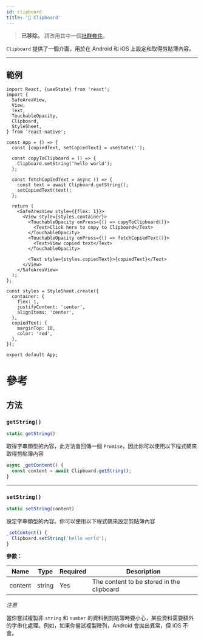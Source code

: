```yaml
---
id: clipboard
title: '🚧 Clipboard'
---
```


> **已移除。** 請改用其中一個[社群套件](https://reactnative.directory/?search=clipboard)。

`Clipboard` 提供了一個介面，用於在 Android 和 iOS 上設定和取得剪貼簿內容。

---

## 範例

```SnackPlayer name=Clipboard%20API%20Example&supportedPlatforms=ios,android
import React, {useState} from 'react';
import {
  SafeAreaView,
  View,
  Text,
  TouchableOpacity,
  Clipboard,
  StyleSheet,
} from 'react-native';

const App = () => {
  const [copiedText, setCopiedText] = useState('');

  const copyToClipboard = () => {
    Clipboard.setString('hello world');
  };

  const fetchCopiedText = async () => {
    const text = await Clipboard.getString();
    setCopiedText(text);
  };

  return (
    <SafeAreaView style={{flex: 1}}>
      <View style={styles.container}>
        <TouchableOpacity onPress={() => copyToClipboard()}>
          <Text>Click here to copy to Clipboard</Text>
        </TouchableOpacity>
        <TouchableOpacity onPress={() => fetchCopiedText()}>
          <Text>View copied text</Text>
        </TouchableOpacity>

        <Text style={styles.copiedText}>{copiedText}</Text>
      </View>
    </SafeAreaView>
  );
};

const styles = StyleSheet.create({
  container: {
    flex: 1,
    justifyContent: 'center',
    alignItems: 'center',
  },
  copiedText: {
    marginTop: 10,
    color: 'red',
  },
});

export default App;
```

# 參考

## 方法

### `getString()`

```jsx
static getString()
```

取得字串類型的內容，此方法會回傳一個 `Promise`，因此你可以使用以下程式碼來取得剪貼簿內容

```jsx
async _getContent() {
  const content = await Clipboard.getString();
}
```

---

### `setString()`

```jsx
static setString(content)
```

設定字串類型的內容。你可以使用以下程式碼來設定剪貼簿內容

```jsx
_setContent() {
  Clipboard.setString('hello world');
}
```

**參數：**

| Name    | Type   | Required | Description                               |
| ------- | ------ | -------- | ----------------------------------------- |
| content | string | Yes      | The content to be stored in the clipboard |

_注意_

當你嘗試複製非 `string` 和 `number` 的資料到剪貼簿時要小心，某些資料需要額外的字串化處理。例如，如果你嘗試複製陣列，Android 會拋出異常，但 iOS 不會。